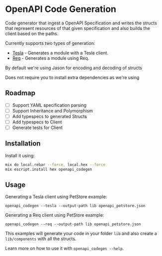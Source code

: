 # OpenAPI Code Generation

Code generator that ingest a OpenAPI Specification and writes the structs that represent resources of that given specification and also builds the client based on the paths.

Currently supports two types of generation:

* [Tesla](https://hexdocs.pm/tesla/readme.html) - Generates a module with a Tesla client.
* [Req](https://hexdocs.pm/req/readme.html) - Generates a module using Req.

By default we're using Jason for encoding and decoding of structs

Does not require you to install extra dependencies as we're using

## Roadmap

- [ ] Support YAML specification parsing
- [ ] Support Inheritance and Polymorphism
- [ ] Add typespecs to generated Structs
- [ ] Add typespecs to Client
- [ ] Generate tests for Client

## Installation

Install it using:

```sh
mix do local.rebar --force, local.hex --force
mix escript.install hex openapi_codegen
```

## Usage

Generating a Tesla client using PetStore example:

`openapi_codegen --tesla --output-path lib openapi_petstore.json`

Generating a Req client using PetStore example:

`openapi_codegen --req --output-path lib openapi_petstore.json`

This examples will generate your code in your folder `lib` and also create a `lib/components` with all the structs.

Learn more on how to use it with `openapi_codegen --help`.
